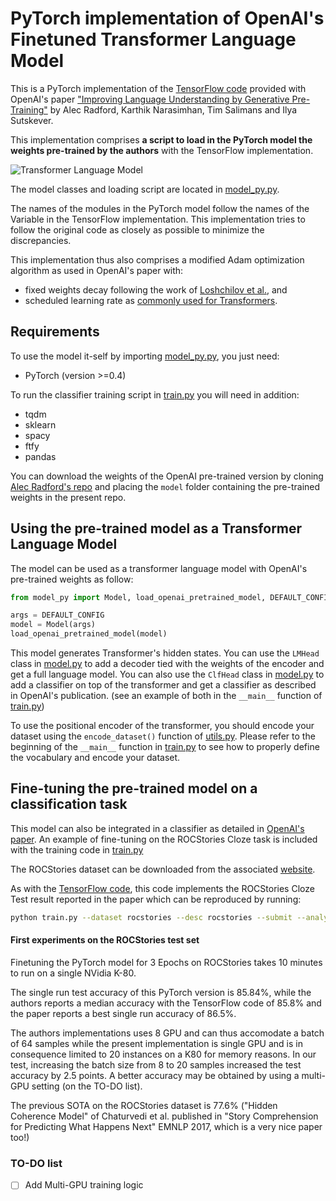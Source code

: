 # PyTorch implementation of OpenAI's Finetuned Transformer Language Model

This is a PyTorch implementation of the [TensorFlow code](https://github.com/openai/finetune-transformer-lm) provided with OpenAI's paper ["Improving Language Understanding by Generative Pre-Training"](https://blog.openai.com/language-unsupervised/) by Alec Radford, Karthik Narasimhan, Tim Salimans and Ilya Sutskever.

This implementation comprises **a script to load in the PyTorch model the weights pre-trained by the authors** with the TensorFlow implementation.

![Transformer Language Model](assets/ftlm.png)

The model classes and loading script are located in [model_py.py](model_py.py).

The names of the modules in the PyTorch model follow the names of the Variable in the TensorFlow implementation. This implementation tries to follow the original code as closely as possible to minimize the discrepancies.

This implementation thus also comprises a modified Adam optimization algorithm as used in OpenAI's paper with:
- fixed weights decay following the work of [Loshchilov et al.](https://arxiv.org/abs/1711.05101), and
- scheduled learning rate as [commonly used for Transformers](http://nlp.seas.harvard.edu/2018/04/03/attention.html#optimizer).

## Requirements
To use the model it-self by importing [model_py.py](model_py.py), you just need:
- PyTorch (version >=0.4)

To run the classifier training script in [train.py](train.py) you will need in addition:
- tqdm
- sklearn
- spacy
- ftfy
- pandas

You can download the weights of the OpenAI pre-trained version by cloning [Alec Radford's repo](https://github.com/openai/finetune-transformer-lm) and placing the `model` folder containing the pre-trained weights in the present repo.

## Using the pre-trained model as a Transformer Language Model
The model can be used as a transformer language model with OpenAI's pre-trained weights as follow:
```python
from model_py import Model, load_openai_pretrained_model, DEFAULT_CONFIG

args = DEFAULT_CONFIG
model = Model(args)
load_openai_pretrained_model(model)
```

This model generates Transformer's hidden states. You can use the `LMHead` class in [model.py](model.py) to add a decoder tied with the weights of the encoder and get a full language model. You can also use the `ClfHead` class in [model.py](model.py) to add a classifier on top of the transformer and get a classifier as described in OpenAI's publication. (see an example of both in the `__main__` function of [train.py](train.py))

To use the positional encoder of the transformer, you should encode your dataset using the `encode_dataset()` function of [utils.py](utils.py). Please refer to the beginning of the `__main__` function in [train.py](train.py) to see how to properly define the vocabulary and encode your dataset.

## Fine-tuning the pre-trained model on a classification task
This model can also be integrated in a classifier as detailed in [OpenAI's paper](https://blog.openai.com/language-unsupervised/). An example of fine-tuning on the ROCStories Cloze task is included with the training code in [train.py](train.py)

The ROCStories dataset can be downloaded from the associated [website](http://cs.rochester.edu/nlp/rocstories/).

As with the [TensorFlow code](https://github.com/openai/finetune-transformer-lm), this code implements the ROCStories Cloze Test result reported in the paper which can be reproduced by running:

```bash
python train.py --dataset rocstories --desc rocstories --submit --analysis --data_dir [path to data here]
```

#### First experiments on the ROCStories test set
Finetuning the PyTorch model for 3 Epochs on ROCStories takes 10 minutes to run on a single NVidia K-80.

The single run test accuracy of this PyTorch version is 85.84%, while the authors reports a median accuracy with the TensorFlow code of 85.8% and the paper reports a best single run accuracy of 86.5%.

The authors implementations uses 8 GPU and can thus accomodate a batch of 64 samples while the present implementation is single GPU and is in consequence limited to 20 instances on a K80 for memory reasons. In our test, increasing the batch size from 8 to 20 samples increased the test accuracy by 2.5 points. A better accuracy may be obtained by using a multi-GPU setting (on the TO-DO list).

The previous SOTA on the ROCStories dataset is 77.6% ("Hidden Coherence Model" of Chaturvedi et al. published in "Story Comprehension for Predicting What Happens Next" EMNLP 2017, which is a very nice paper too!)

### TO-DO list
- [ ] Add Multi-GPU training logic

